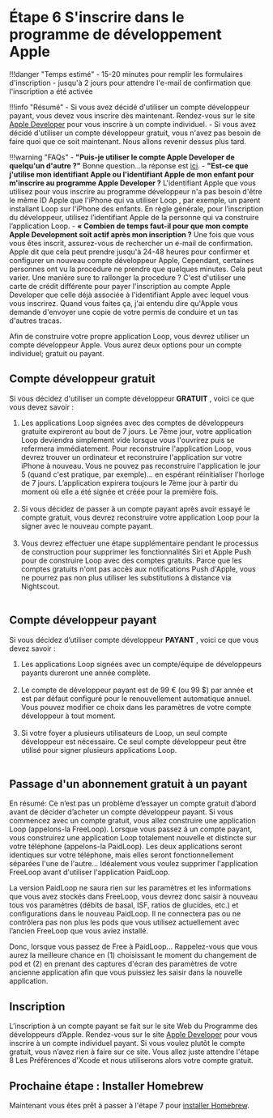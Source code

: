 # Étape 6 S'inscrire dans le programme de développement Apple

!!!danger "Temps estimé"
    - 15-20 minutes pour remplir les formulaires d'inscription
    - jusqu'à 2 jours pour attendre l'e-mail de confirmation que l'inscription a été activée

!!!info "Résumé"
    - Si vous avez décidé d'utiliser un compte développeur payant, vous devez vous inscrire dès maintenant. Rendez-vous sur le site [Apple Developer](https://developer.apple.com/programs/enroll/) pour vous inscrire à un compte individuel.
    - Si vous avez décidé d'utiliser un compte développeur gratuit, vous n'avez pas besoin de faire quoi que ce soit maintenant. Nous allons revenir dessus plus tard.

!!!warning "FAQs"
    - **"Puis-je utiliser le compte Apple Developer de quelqu'un d'autre ?"** Bonne question...la réponse est [ici](/faqs/FAQs/#can-i-use-someone-elses-apple-developer-account).
    - **"Est-ce que j'utilise mon identifiant Apple ou l'identifiant Apple de mon enfant pour m'inscrire au programme Apple Developer ?** L'identifiant Apple que vous utilisez pour vous inscrire au programme développeur n'a pas besoin d'être le même ID Apple que l'iPhone qui va utiliser Loop , par exemple, un parent installant Loop sur l'iPhone des enfants. En règle générale, pour l’inscription du développeur, utilisez l’identifiant Apple de la personne qui va construire l’application Loop.
    - **« Combien de temps faut-il pour que mon compte Apple Development soit actif après mon inscription ?** Une fois que vous vous êtes inscrit, assurez-vous de rechercher un e-mail de confirmation. Apple dit que cela peut prendre jusqu'à 24-48 heures pour confirmer et configurer un nouveau compte développeur Apple, Cependant, certaines personnes ont vu la procedure ne prendre que quelques minutes. Cela peut varier. Une manière sure to rallonger la procedure ? C'est d'utiliser une carte de crédit différente pour payer l'inscription au compte Apple Developer que celle déjà associée à l'identifiant Apple avec lequel vous vous inscrirez. Quand vous faites ça, j'ai entendu dire qu'Apple vous demande d'envoyer une copie de votre permis de conduire et un tas d'autres tracas.

Afin de construire votre propre application Loop, vous devrez utiliser un compte développeur Apple.  Vous aurez deux options pour un compte individuel; gratuit ou payant.

## Compte développeur gratuit

Si vous décidez d'utiliser un compte développeur **GRATUIT** , voici ce que vous devez savoir :

1. Les applications Loop signées avec des comptes de développeurs gratuite expireront au bout de 7 jours.  Le 7ème jour, votre application Loop deviendra simplement vide lorsque vous l'ouvrirez puis se refermera immédiatement. Pour reconstruire l'application Loop, vous devrez trouver un ordinateur et reconstruire l'application sur votre iPhone à nouveau. Vous ne pouvez pas reconstruire l'application le jour 5 (quand c'est pratique, par exemple)... en espérant réinitialiser l'horloge de 7 jours.  L’application expirera toujours le 7ème jour à partir du moment où elle a été signée et créée pour la première fois.</br></br>
2. Si vous décidez de passer à un compte payant après avoir essayé le compte gratuit, vous devrez reconstruire votre application Loop pour la signer avec le nouveau compte payant.</br></br>
3. Vous devrez effectuer une étape supplémentaire pendant le processus de construction pour supprimer les fonctionnalités Siri et Apple Push pour de construire Loop avec des comptes gratuits. Parce que les comptes gratuits n'ont pas accès aux notifications Push d'Apple, vous ne pourrez pas non plus utiliser les substitutions à distance via Nightscout.</br></br>

## Compte développeur payant

Si vous décidez d’utiliser compte développeur **PAYANT** , voici ce que vous devez savoir :

1. Les applications Loop signées avec un compte/équipe de développeurs payants dureront une année complète.</br></br>
2. Le compte de développeur payant est de 99 € (ou 99 $) par année et est par défaut configuré pour le renouvellement automatique annuel. Vous pouvez modifier ce choix dans les paramètres de votre compte développeur à tout moment.</br></br>
3. Si votre foyer a plusieurs utilisateurs de Loop, un seul compte développeur est nécessaire.  Ce seul compte développeur peut être utilisé pour signer plusieurs applications Loop.</br></br>

## Passage d'un abonnement gratuit à un payant

En résumé: Ce n’est pas un problème d’essayer un compte gratuit d’abord avant de décider d’acheter un compte développeur payant. Si vous commencez avec un compte gratuit, vous allez construire une application Loop (appelons-la FreeLoop). Lorsque vous passez à un compte payant, vous construirez une application Loop totalement nouvelle et distincte sur votre téléphone (appelons-la PaidLoop). Les deux applications seront identiques sur votre téléphone, mais elles seront fonctionnellement séparées l'une de l'autre... Idéalement vous voulez supprimer l'application FreeLoop avant d'utiliser l'application PaidLoop.

La version PaidLoop ne saura rien sur les paramètres et les informations que vous avez stockés dans FreeLoop, vous devrez donc saisir à nouveau tous vos paramètres (débits de basal, ISF, ratios de glucides, etc.) et configurations dans le nouveau PaidLoop. Il ne connectera pas ou ne contrôlera pas non plus les pods que vous utilisez actuellement avec l’ancien FreeLoop que vous aviez installé.

Donc, lorsque vous passez de Free à PaidLoop... Rappelez-vous que vous aurez la meilleure chance en (1) choisissant le moment du changement de pod et (2) en prenant des captures d'écran des paramètres de votre ancienne application afin que vous puissiez les saisir dans la nouvelle application.

## Inscription

L’inscription à un compte payant se fait sur le site Web du Programme des développeurs d’Apple. Rendez-vous sur le site [Apple Developer](https://developer.apple.com/programs/enroll/) pour vous inscrire à un compte individuel payant. Si vous voulez plutôt le compte gratuit, vous n’avez rien à faire sur ce site. Vous allez juste attendre l'étape 8 Les Préférences d'Xcode et nous utiliserons alors votre compte gratuit.

## Prochaine étape : Installer Homebrew

Maintenant vous êtes prêt à passer à l'étape 7 pour [installer Homebrew](step7.md).
